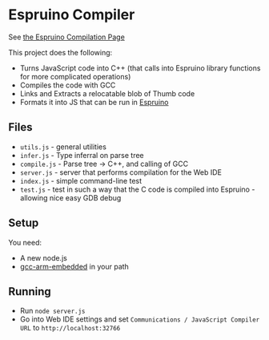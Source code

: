 Espruino Compiler
===============

See [the Espruino Compilation Page](http://www.espruino.com/Compilation)

This project does the following:

* Turns JavaScript code into C++ (that calls into Espruino library functions for more complicated operations)
* Compiles the code with GCC
* Links and Extracts a relocatable blob of Thumb code
* Formats it into JS that can be run in [Espruino](http://www.espruino.com)

Files
-----

* `utils.js` - general utilities
* `infer.js` - Type inferral on parse tree
* `compile.js` - Parse tree -> C++, and calling of GCC
* `server.js` - server that performs compilation for the Web IDE
* `index.js` - simple command-line test
* `test.js` - test in such a way that the C code is compiled into Espruino - allowing nice easy GDB debug


Setup
-----

You need:

* A new node.js
* [gcc-arm-embedded](https://launchpad.net/gcc-arm-embedded/+download) in your path

Running
-------

* Run `node server.js`
* Go into Web IDE settings and set `Communications / JavaScript Compiler URL` to `http://localhost:32766`
 
